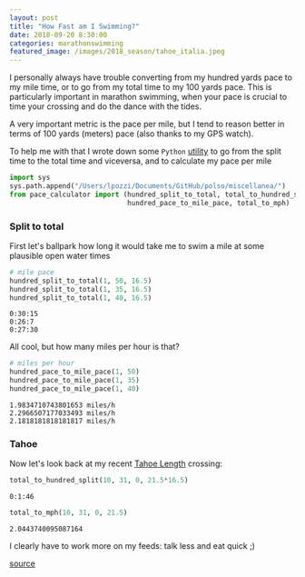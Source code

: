 ```yaml
---
layout: post
title: "How Fast am I Swimming?"
date: 2018-09-20 8:30:00
categories: marathonswimming
featured_image: /images/2018_season/tahoe_italia.jpeg
---
```

I personally always have trouble converting from my hundred yards pace to my mile time, or to go from my total time to my 100 yards pace. This is particularly important in marathon swimming, when your pace is crucial to time your crossing and do the dance with the tides.

A very important metric is the pace per mile, but I tend to reason better in terms of 100 yards (meters) pace (also thanks to my GPS watch).

To help me with that I wrote down some `Python` [utility](https://github.com/mrpozzi/polso/blob/master/miscellanea/pace_calculator.py) to go from the split time to the total time and viceversa, and to calculate my pace per mile


```python
import sys
sys.path.append("/Users/lpozzi/Documents/GitHub/polso/miscellanea/")
from pace_calculator import (hundred_split_to_total, total_to_hundred_split, 
                             hundred_pace_to_mile_pace, total_to_mph)
```

### Split to total

First let's ballpark how long it would take me to swim a mile at some plausible open water times


```python
# mile pace
hundred_split_to_total(1, 50, 16.5)
hundred_split_to_total(1, 35, 16.5)
hundred_split_to_total(1, 40, 16.5)
```

    0:30:15
    0:26:7
    0:27:30


All cool, but how many miles per hour is that?


```python
# miles per hour
hundred_pace_to_mile_pace(1, 50)
hundred_pace_to_mile_pace(1, 35)
hundred_pace_to_mile_pace(1, 40)
```

    1.9834710743801653 miles/h
    2.2966507177033493 miles/h
    2.1818181818181817 miles/h


### Tahoe

Now let's look back at my recent [Tahoe Length](https://db.marathonswimmers.org/events/lake-tahoe/) crossing:


```python
total_to_hundred_split(10, 31, 0, 21.5*16.5)
```

    0:1:46



```python
total_to_mph(10, 31, 0, 21.5)
```

    2.0443740095087164


I clearly have to work more on my feeds: talk less and eat quick ;)

[source](https://github.com/mrpozzi/mrpozzi.github.io/blob/master/notebooks/HowFastAmIGoing.ipynb)
